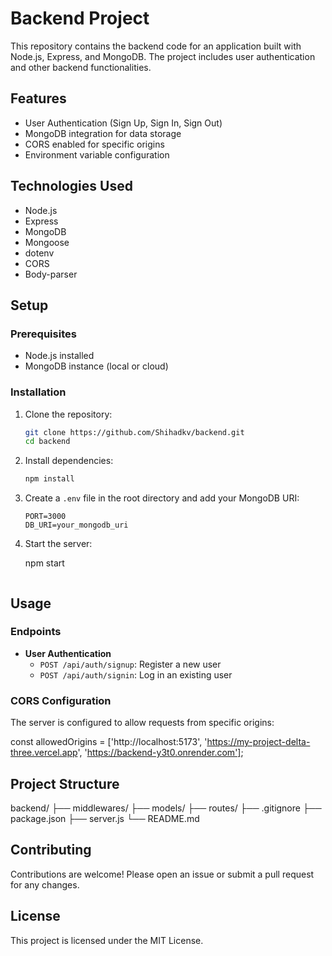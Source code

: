 

# Backend Project

This repository contains the backend code for an application built with Node.js, Express, and MongoDB. The project includes user authentication and other backend functionalities.

## Features

- User Authentication (Sign Up, Sign In, Sign Out)
- MongoDB integration for data storage
- CORS enabled for specific origins
- Environment variable configuration

## Technologies Used

- Node.js
- Express
- MongoDB
- Mongoose
- dotenv
- CORS
- Body-parser

## Setup

### Prerequisites

- Node.js installed
- MongoDB instance (local or cloud)

### Installation

1. Clone the repository:
   ```sh
   git clone https://github.com/Shihadkv/backend.git
   cd backend
   ```

2. Install dependencies:
   ```sh
   npm install
   ```

3. Create a `.env` file in the root directory and add your MongoDB URI:
   ```
   PORT=3000
   DB_URI=your_mongodb_uri
   ```

4. Start the server:

   npm start
   ```

## Usage

### Endpoints

- **User Authentication**
  - `POST /api/auth/signup`: Register a new user
  - `POST /api/auth/signin`: Log in an existing user

### CORS Configuration

The server is configured to allow requests from specific origins:

const allowedOrigins = ['http://localhost:5173', 'https://my-project-delta-three.vercel.app', 'https://backend-y3t0.onrender.com'];


## Project Structure


backend/
├── middlewares/
├── models/
├── routes/
├── .gitignore
├── package.json
├── server.js
└── README.md

## Contributing

Contributions are welcome! Please open an issue or submit a pull request for any changes.

## License

This project is licensed under the MIT License.


